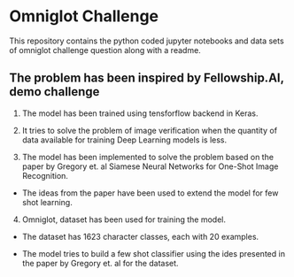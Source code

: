 # Omniglot Challenge

This repository contains the python coded jupyter notebooks and data sets of omniglot challenge question along with a readme.

## The problem has been inspired by Fellowship.AI, demo challenge

1. The model has been trained using tensforflow backend in Keras.

2. It tries to solve the problem of image verification when the quantity of data available for training Deep Learning models is less.

3. The model has been implemented to solve the problem based on the paper by Gregory et. al Siamese Neural Networks for One-Shot Image Recognition.

  * The ideas from the paper have been used to extend the model for few shot learning.

4. Omniglot, dataset has been used for training the model.

  * The dataset has 1623 character classes, each with 20 examples.

  * The model tries to build a few shot classifier using the ides presented in the paper by Gregory et. al for the dataset.
